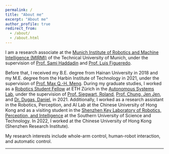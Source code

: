 ```yaml
---
permalink: /
title: "About me"
excerpt: "About me"
author_profile: true
redirect_from: 
  - /about/
  - /about.html
---
```


I am a research associate at the [Munich Institute of Robotics and Machine Intelligence (MIRMI)](https://www.mirmi.tum.de/en/mirmi/home/) of the Technical University of Munich, under the supervision of [Prof. Sami Haddadin](https://scholar.google.de/citations?user=H1v0ztEAAAAJ&hl=de) and [Prof. Luis Figueredo](https://scholar.google.com/citations?user=ppZN58sAAAAJ&hl=en). <!--with the Marie Skłodowska-Curie Actions Scholarship in 2023 -->

Before that, I received my B.E. degree from Hainan University in 2018 and my M.E. degree from the Harbin Institute of Technology in 2021, under the supervision of [Prof. Max Q.-H. Meng](http://www.ee.cuhk.edu.hk/~qhmeng/about.html). During my graduate studies, I worked as a [Robotics Student Fellow](https://center-for-robotics.ethz.ch/education/robotics-student-fellowship/2021-Robotics-Student-Fellows.html) at ETH Zürich in the [Autonomous Systems Lab](https://asl.ethz.ch/), under the supervision of [Prof. Siegwart, Roland](https://scholar.google.com.hk/citations?hl=en&user=MDIyLnwAAAAJ), [Prof. Chung, Jen Jen](https://scholar.google.com/citations?user=FpzRM5UAAAAJ&hl=en), and [Dr. Dugas, Daniel](https://scholar.google.ch/citations?user=9v-eZhEAAAAJ&hl=en), in 2021. Additionally, I worked as a research assistant in the Robotics, Perception, and AI Lab at the Chinese University of Hong Kong and as a visiting student in the [Shenzhen Key Laboratory of Robotics, Perception, and Intelligence](http://robotics.lonwin.net/index.aspx) at the Southern University of Science and Technology. In 2022, I worked at the Chinese University of Hong Kong (Shenzhen Research Institute).

My research interests include whole-arm control, human-robot interaction, and automatic control.

---

